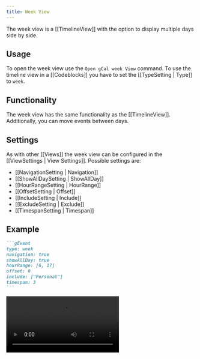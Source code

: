 ```yaml
---
title: Week View
---
```


The week view is a [[TimelineView]] with the option to display multiple days side by side.

## Usage

To open the week view use the `Open gCal week View` command.
To use the timeline view in a [[Codeblocks]] you have to set the [[TypeSetting | Type]] to `week`.

## Functionality

The week view has the same functionality as the [[TimelineView]].
Additionally, you can move events between days.

## Settings

As with other [[Views]] the week view can be configured in the [[ViewSettings | View Settings]].
Possible settings are:

- [[NavigationSetting | Navigation]]
- [[ShowAllDaySetting | ShowAllDay]]
- [[HourRangeSetting | HourRange]]
- [[OffsetSetting | Offset]]
- [[IncludeSetting | Include]]
- [[ExcludeSetting | Exclude]]
- [[TimespanSetting | Timespan]]

## Example

~~~md
```gEvent
type: week
navigation: true
showAllDay: true
hourRange: [6, 17]
offset: 0
include: ["Personal"]
timespan: 3
```
~~~

<video src="weekViewExample.mp4" controls title="Week View Example"></video>
